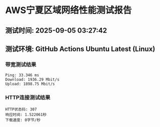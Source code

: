 # AWS宁夏区域网络性能测试报告
## 测试时间: 2025-09-05 03:27:42
## 测试环境: GitHub Actions Ubuntu Latest (Linux)

### 带宽测试结果
```
Ping: 33.346 ms
Download: 1936.29 Mbit/s
Upload: 1898.75 Mbit/s
```

### HTTP连接测试结果
```
HTTP状态码: 307
响应时间: 1.522061秒
下载速度: 0字节/秒
```

